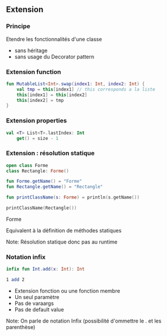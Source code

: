 ## Extension


### Principe 

Etendre les fonctionnalités d'une classe
- sans héritage<!-- .element: class="fragment" -->
- sans usage du Decorator pattern<!-- .element: class="fragment" -->


### Extension function

```kotlin
fun MutableList<Int>.swap(index1: Int, index2: Int) {
    val tmp = this[index1] // this corresponds a la liste
    this[index1] = this[index2]
    this[index2] = tmp
}
```


### Extension properties

```kotlin
val <T> List<T>.lastIndex: Int 
    get() = size - 1
```


### Extension : résolution statique

```kotlin
open class Forme
class Rectangle: Forme()

fun Forme.getName() = "Forme"
fun Rectangle.getName() = "Rectangle"

fun printClassName(s: Forme) = println(s.getName())   

printClassName(Rectangle())
```

Forme <!-- .element: class="fragment" style="color: #238500"-->

Equivalent à la définition de méthodes statiques<!-- .element: class="fragment" -->

Note: Résolution statique donc pas au runtime


### Notation infix

```kotlin
infix fun Int.add(x: Int): Int 

1 add 2
```

- Extension fonction ou une fonction membre <!-- .element: class="fragment"-->
- Un seul paramètre <!-- .element: class="fragment" -->
- Pas de varaargs <!-- .element: class="fragment"-->
- Pas de default value <!-- .element: class="fragment"-->

Note: On parle de notation Infix (possibilité d'ommettre le . et les parenthèse)
